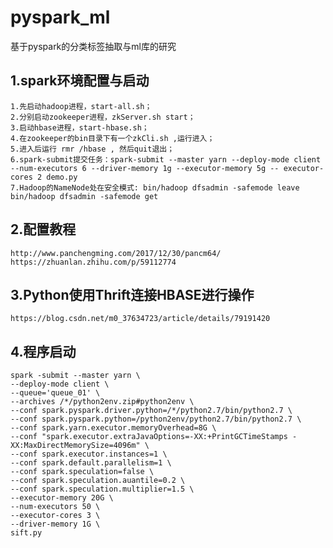# pyspark_ml
基于pyspark的分类标签抽取与ml库的研究

## 1.spark环境配置与启动
    1.先启动hadoop进程，start-all.sh；
    2.分别启动zookeeper进程，zkServer.sh start；
    3.启动hbase进程，start-hbase.sh；
    4.在zookeeper的bin目录下有一个zkCli.sh ,运行进入；
    5.进入后运行 rmr /hbase , 然后quit退出；
    6.spark-submit提交任务：spark-submit --master yarn --deploy-mode client --num-executors 6 --driver-memory 1g --executor-memory 5g -- executor-cores 2 demo.py
    7.Hadoop的NameNode处在安全模式: bin/hadoop dfsadmin -safemode leave  bin/hadoop dfsadmin -safemode get
    
## 2.配置教程
    http://www.panchengming.com/2017/12/30/pancm64/
    https://zhuanlan.zhihu.com/p/59112774
    
## 3.Python使用Thrift连接HBASE进行操作
    https://blog.csdn.net/m0_37634723/article/details/79191420

## 4.程序启动
    spark -submit --master yarn \
    --deploy-mode client \
    --queue='queue_01' \
    --archives /*/python2env.zip#python2env \
    --conf spark.pyspark.driver.python=/*/python2.7/bin/python2.7 \
    --conf spark.pyspark.python=/python2env/python2.7/bin/python2.7 \
    --conf spark.yarn.executor.memoryOverhead=8G \
    --conf "spark.executor.extraJavaOptions=-XX:+PrintGCTimeStamps -XX:MaxDirectMemorySize=4096m" \
    --conf spark.executor.instances=1 \
    --conf spark.default.parallelism=1 \
    --conf spark.speculation=false \
    --conf spark.speculation.auantile=0.2 \
    --conf spark.speculation.multiplier=1.5 \
    --executor-memory 20G \
    --num-executors 50 \
    --executor-cores 3 \
    --driver-memory 1G \
    sift.py
    

